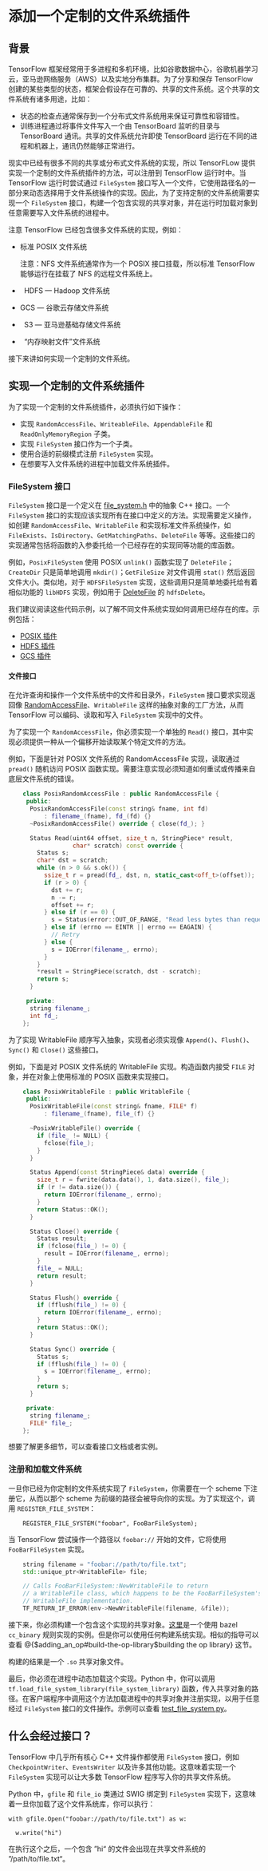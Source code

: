 # 添加一个定制的文件系统插件

## 背景

TensorFlow 框架经常用于多进程和多机环境，比如谷歌数据中心，谷歌机器学习云，亚马逊网络服务（AWS）以及实地分布集群。为了分享和保存 TensorFlow 创建的某些类型的状态，框架会假设存在可靠的、共享的文件系统。这个共享的文件系统有诸多用途，比如：

*   状态的检查点通常保存到一个分布式文件系统用来保证可靠性和容错性。
*   训练进程通过将事件文件写入一个由 TensorBoard 监听的目录与 TensorBoard 通讯。共享的文件系统允许即使 TensorBoard 运行在不同的进程和机器上，通讯仍然能够正常进行。

现实中已经有很多不同的共享或分布式文件系统的实现，所以 TensorFLow 提供实现一个定制的文件系统插件的方法，可以注册到 TensorFlow 运行时中。当 TensorFlow 运行时尝试通过 `FileSystem` 接口写入一个文件，它使用路径名的一部分来动态选择用于文件系统操作的实现。因此，为了支持定制的文件系统需要实现一个 `FileSystem` 接口，构建一个包含实现的共享对象，并在运行时加载对象到任意需要写入文件系统的进程中。

注意 TensorFlow 已经包含很多文件系统的实现，例如：

*   标准 POSIX 文件系统

    注意：NFS 文件系统通常作为一个 POSIX 接口挂载，所以标准 TensorFlow 能够运行在挂载了 NFS 的远程文件系统上。

*   HDFS — Hadoop 文件系统
*   GCS — 谷歌云存储文件系统
*   S3 — 亚马逊基础存储文件系统
*   “内存映射文件”文件系统

接下来讲如何实现一个定制的文件系统。

## 实现一个定制的文件系统插件

为了实现一个定制的文件系统插件，必须执行如下操作：

*   实现 `RandomAccessFile`、`WriteableFile`、`AppendableFile` 和 `ReadOnlyMemoryRegion` 子类。
*   实现 `FileSystem` 接口作为一个子类。
*   使用合适的前缀模式注册 `FileSystem` 实现。
*   在想要写入文件系统的进程中加载文件系统插件。

### FileSystem 接口

`FileSystem` 接口是一个定义在 [file_system.h](https://github.com/tensorflow/tensorflow/blob/master/tensorflow/core/platform/file_system.h) 中的抽象 C++ 接口。一个 `FileSystem` 接口的实现应该实现所有在接口中定义的方法。实现需要定义操作，如创建 `RandomAccessFile`、`WritableFile` 和实现标准文件系统操作，如 `FileExists`、`IsDirectory`、`GetMatchingPaths`、`DeleteFile` 等等。这些接口的实现通常包括将函数的入参委托给一个已经存在的实现同等功能的库函数。

例如，`PosixFileSystem` 使用 POSIX `unlink()` 函数实现了 `DeleteFile`；`CreateDir` 只是简单地调用 `mkdir()`；`GetFileSize` 对文件调用 `stat()` 然后返回文件大小。类似地，对于 `HDFSFileSystem` 实现，这些调用只是简单地委托给有着相似功能的 `libHDFS` 实现，例如用于 [DeleteFile](https://github.com/tensorflow/tensorflow/blob/master/tensorflow/core/platform/hadoop/hadoop_file_system.cc#L386) 的 `hdfsDelete`。

我们建议阅读这些代码示例，以了解不同文件系统实现如何调用已经存在的库。示例包括：

*   [POSIX 插件](https://github.com/tensorflow/tensorflow/blob/master/tensorflow/core/platform/posix/posix_file_system.h)
*   [HDFS 插件](https://github.com/tensorflow/tensorflow/blob/master/tensorflow/core/platform/hadoop/hadoop_file_system.h)
*   [GCS 插件](https://github.com/tensorflow/tensorflow/blob/master/tensorflow/core/platform/cloud/gcs_file_system.h)

#### 文件接口

在允许查询和操作一个文件系统中的文件和目录外，`FileSystem` 接口要求实现返回像 [RandomAccessFile](https://github.com/tensorflow/tensorflow/blob/master/tensorflow/core/platform/file_system.h#L223)、`WritableFile` 这样的抽象对象的工厂方法，从而 TensorFlow 可以编码、读取和写入 `FileSystem` 实现中的文件。

为了实现一个 `RandomAccessFile`，你必须实现一个单独的 `Read()` 接口，其中实现必须提供一种从一个偏移开始读取某个特定文件的方法。

例如，下面是针对 POSIX 文件系统的 RandomAccessFile 实现，读取通过 `pread()` 随机访问 POSIX 函数实现。需要注意实现必须知道如何重试或传播来自底层文件系统的错误。

```C++
    class PosixRandomAccessFile : public RandomAccessFile {
     public:
      PosixRandomAccessFile(const string& fname, int fd)
          : filename_(fname), fd_(fd) {}
      ~PosixRandomAccessFile() override { close(fd_); }

      Status Read(uint64 offset, size_t n, StringPiece* result,
                  char* scratch) const override {
        Status s;
        char* dst = scratch;
        while (n > 0 && s.ok()) {
          ssize_t r = pread(fd_, dst, n, static_cast<off_t>(offset));
          if (r > 0) {
            dst += r;
            n -= r;
            offset += r;
          } else if (r == 0) {
            s = Status(error::OUT_OF_RANGE, "Read less bytes than requested");
          } else if (errno == EINTR || errno == EAGAIN) {
            // Retry
          } else {
            s = IOError(filename_, errno);
          }
        }
        *result = StringPiece(scratch, dst - scratch);
        return s;
      }

     private:
      string filename_;
      int fd_;
    };
```

为了实现 WritableFile 顺序写入抽象，实现者必须实现像 `Append()`、`Flush()`、`Sync()` 和 `Close()` 这些接口。

例如，下面是对 POSIX 文件系统的 WritableFile 实现。构造函数内接受 `FILE` 对象，并在对象上使用标准的 POSIX 函数来实现接口。

```C++
    class PosixWritableFile : public WritableFile {
     public:
      PosixWritableFile(const string& fname, FILE* f)
          : filename_(fname), file_(f) {}

      ~PosixWritableFile() override {
        if (file_ != NULL) {
          fclose(file_);
        }
      }

      Status Append(const StringPiece& data) override {
        size_t r = fwrite(data.data(), 1, data.size(), file_);
        if (r != data.size()) {
          return IOError(filename_, errno);
        }
        return Status::OK();
      }

      Status Close() override {
        Status result;
        if (fclose(file_) != 0) {
          result = IOError(filename_, errno);
        }
        file_ = NULL;
        return result;
      }

      Status Flush() override {
        if (fflush(file_) != 0) {
          return IOError(filename_, errno);
        }
        return Status::OK();
      }

      Status Sync() override {
        Status s;
        if (fflush(file_) != 0) {
          s = IOError(filename_, errno);
        }
        return s;
      }

     private:
      string filename_;
      FILE* file_;
    };

```

想要了解更多细节，可以查看接口文档或者实例。

### 注册和加载文件系统

一旦你已经为你定制的文件系统实现了 `FileSystem`，你需要在一个 scheme 下注册它，从而以那个 scheme 为前缀的路径会被导向你的实现。为了实现这个，调用 `REGISTER_FILE_SYSTEM`：

```
    REGISTER_FILE_SYSTEM("foobar", FooBarFileSystem);
```

当 TensorFlow 尝试操作一个路径以 `foobar://` 开始的文件，它将使用 `FooBarFileSystem` 实现。

```C++
    string filename = "foobar://path/to/file.txt";
    std::unique_ptr<WritableFile> file;

    // Calls FooBarFileSystem::NewWritableFile to return
    // a WritableFile class, which happens to be the FooBarFileSystem's
    // WritableFile implementation.
    TF_RETURN_IF_ERROR(env->NewWritableFile(filename, &file));
```

接下来，你必须构建一个包含这个实现的共享对象。[这里](https://github.com/tensorflow/tensorflow/blob/master/tensorflow/python/BUILD#L244)是一个使用 bazel `cc_binary` 规则实现的实例。但是你可以使用任何构建系统实现。相似的指导可以查看 @{$adding_an_op#build-the-op-library$building the op library} 这节。

构建的结果是一个 `.so` 共享对象文件。

最后，你必须在进程中动态加载这个实现。Python 中，你可以调用 `tf.load_file_system_library(file_system_library)` 函数，传入共享对象的路径。在客户端程序中调用这个方法加载进程中的共享对象并注册实现，以用于任意经过 `FileSystem` 接口的文件操作。示例可以查看 [test_file_system.py](https://github.com/tensorflow/tensorflow/blob/master/tensorflow/python/framework/file_system_test.py)。

## 什么会经过接口？

TensorFlow 中几乎所有核心 C++ 文件操作都使用 `FileSystem` 接口，例如 `CheckpointWriter`、`EventsWriter` 以及许多其他功能。这意味着实现一个 `FileSystem` 实现可以让大多数 TensorFlow 程序写入你的共享文件系统。

Python 中，`gfile` 和 `file_io` 类通过 SWIG 绑定到 `FileSystem` 实现下，这意味着一旦你加载了这个文件系统库，你可以执行：

```
with gfile.Open("foobar://path/to/file.txt") as w:

  w.write("hi")
```

在执行这个之后，一个包含 ”hi“ 的文件会出现在共享文件系统的 ”/path/to/file.txt“。
